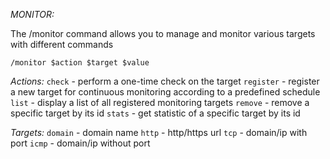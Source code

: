 *MONITOR:*

The /monitor command allows you to manage and monitor various targets with different commands

`/monitor $action $target $value` 

*Actions:*
  `check` \- perform a one\-time check on the target
  `register` \- register a new target for continuous monitoring according to a predefined schedule
  `list` \- display a list of all registered monitoring targets
  `remove` \- remove a specific target by its id
  `stats` \- get statistic of a specific target by its id

*Targets:*
  `domain` \- domain name
  `http` \- http/https url
  `tcp` \- domain/ip with port
  `icmp` \- domain/ip without port
